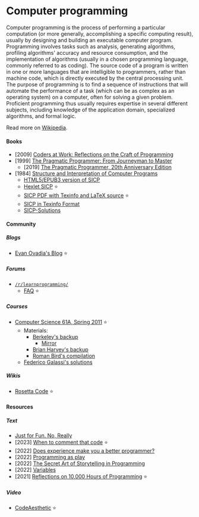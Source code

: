 # Computer programming

Computer programming is the process of performing a particular computation (or more generally, accomplishing a specific computing result), usually by designing and building an executable computer program. Programming involves tasks such as analysis, generating algorithms, profiling algorithms' accuracy and resource consumption, and the implementation of algorithms (usually in a chosen programming language, commonly referred to as coding). The source code of a program is written in one or more languages that are intelligible to programmers, rather than machine code, which is directly executed by the central processing unit. The purpose of programming is to find a sequence of instructions that will automate the performance of a task (which can be as complex as an operating system) on a computer, often for solving a given problem. Proficient programming thus usually requires expertise in several different subjects, including knowledge of the application domain, specialized algorithms, and formal logic.

Read more on [Wikipedia](https://en.wikipedia.org/wiki/Computer_programming).

#### Books
- [2009] [Coders at Work: Reflections on the Craft of Programming](https://codersatwork.com)
- [1999] [The Pragmatic Programmer: From Journeyman to Master](https://www.goodreads.com/book/show/4099.The_Pragmatic_Programmer)
    - [2019] [The Pragmatic Programmer, 20th Anniversary Edition](https://pragprog.com/titles/tpp20/the-pragmatic-programmer-20th-anniversary-edition)
- [1984] [Structure and Interpretation of Computer Programs](https://en.wikipedia.org/wiki/Structure_and_Interpretation_of_Computer_Programs)
    - [HTML5/EPUB3 version of SICP](https://github.com/sarabander/sicp)
    - [Hexlet SICP](https://sicp.hexlet.io) ⭐
    - [SICP PDF with Texinfo and LaTeX source](https://github.com/sarabander/sicp-pdf) ⭐
    - [SICP in Texinfo Format](https://www.neilvandyke.org/sicp-texi)
    - [SICP-Solutions](http://community.schemewiki.org/?SICP-Solutions)

#### Community

##### Blogs
- [Evan Ovadia's Blog](https://verdagon.dev) ⭐

##### Forums
- [`/r/learnprogramming/`](https://www.reddit.com/r/learnprogramming)
    - [FAQ](https://www.reddit.com/r/learnprogramming/wiki/faq) ⭐

##### Courses
- [Computer Science 61A, Spring 2011](https://archive.org/details/ucberkeley-webcast-PL3E89002AA9B9879E?sort=titleSorter) ⭐
    - Materials:
        - [Berkeley's backup](https://wla.berkeley.edu/~cs61a/sp11)
            - [Mirror](https://inst.eecs.berkeley.edu//~cs61a/sp11)
        - [Brian Harvey's backup](https://people.eecs.berkeley.edu/~bh/61a-pages)
        - [Roman Bird's compilation](https://romanbird.github.io/sicp)
    - [Federico Galassi's solutions](https://github.com/fgalassi/cs61a-sp11)

##### Wikis
- [Rosetta Code](https://rosettacode.org/wiki/Rosetta_Code) ⭐

#### Resources

##### Text
- [Just for Fun. No, Really](https://justforfunnoreally.dev)
- [2023] [When to comment that code](https://drewdevault.com/2023/03/09/2023-03-09-Comment-or-no-comment.html) ⭐
- [2022] [Does experience make you a better programmer?](https://austinhenley.com/blog/experienceversusskill.html)
- [2022] [Programming as play](https://austinhenley.com/blog/programmingasplay.html)
- [2022] [The Secret Art of Storytelling in Programming](https://semaphoreci.com/blog/storytelling-programming)
- [2022] [Variables](https://nested.substack.com/p/variables)
- [2021] [Reflections on 10,000 Hours of Programming](https://matt-rickard.com/reflections-on-10-000-hours-of-programming) ⭐

##### Video
- [CodeAesthetic](https://www.youtube.com/@CodeAesthetic) ⭐
